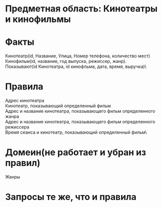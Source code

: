 # Предметная область: Кинотеатры и кинофильмы
# Факты
Кинотеатр(id, Название, Улица, Номер телефона, количество мест)\
Кинофильм(id, название, год выпуска, режиссер, жанр). \
Показывают(id Кинотеатра, id кинофльма, дата,  время, выручка)\
# Правила
Адрес кинотеатра\
Кинотеатр, показывающий определенный фильм\
Адрес и название кинотеатра, показывающего фильм определенного жанра\
Адрес и название кинотеатра, показывающего фильм определенного режиссера\
Время сеанса и кинотеатр, показывающий определенный фильм\
# Домеин(не работает и убран из правил)
Жанры
# Запросы те же, что и правила
